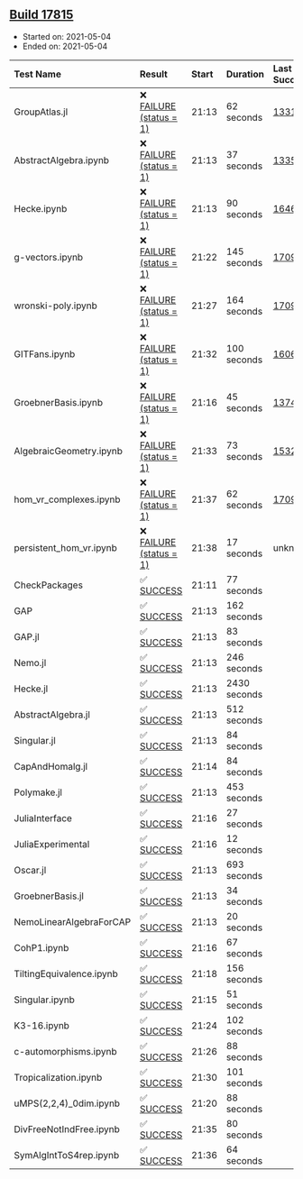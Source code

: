 ## [Build 17815](https://oscarci.mathematik.uni-kl.de/job/oscar/17815/)

* Started on: 2021-05-04
* Ended on: 2021-05-04

| Test Name    | Result | Start | Duration | Last Success | First Failure |
|:-------------|:-------|:------|:---------|:-------------|:--------------|
| GroupAtlas.jl | ❌ [FAILURE (status = 1)](https://oscarci.mathematik.uni-kl.de/job/oscar/17815/artifact/logs/build-17815/GroupAtlas.jl.log) | 21:13 | 62 seconds | [13311](https://oscarci.mathematik.uni-kl.de/job/oscar/13311/) | [13312](https://oscarci.mathematik.uni-kl.de/job/oscar/13312/) |
| AbstractAlgebra.ipynb | ❌ [FAILURE (status = 1)](https://oscarci.mathematik.uni-kl.de/job/oscar/17815/artifact/logs/build-17815/AbstractAlgebra.ipynb.log) | 21:13 | 37 seconds | [13355](https://oscarci.mathematik.uni-kl.de/job/oscar/13355/) | [13356](https://oscarci.mathematik.uni-kl.de/job/oscar/13356/) |
| Hecke.ipynb | ❌ [FAILURE (status = 1)](https://oscarci.mathematik.uni-kl.de/job/oscar/17815/artifact/logs/build-17815/Hecke.ipynb.log) | 21:13 | 90 seconds | [16463](https://oscarci.mathematik.uni-kl.de/job/oscar/16463/) | [16464](https://oscarci.mathematik.uni-kl.de/job/oscar/16464/) |
| g-vectors.ipynb | ❌ [FAILURE (status = 1)](https://oscarci.mathematik.uni-kl.de/job/oscar/17815/artifact/logs/build-17815/g-vectors.ipynb.log) | 21:22 | 145 seconds | [17099](https://oscarci.mathematik.uni-kl.de/job/oscar/17099/) | [17100](https://oscarci.mathematik.uni-kl.de/job/oscar/17100/) |
| wronski-poly.ipynb | ❌ [FAILURE (status = 1)](https://oscarci.mathematik.uni-kl.de/job/oscar/17815/artifact/logs/build-17815/wronski-poly.ipynb.log) | 21:27 | 164 seconds | [17098](https://oscarci.mathematik.uni-kl.de/job/oscar/17098/) | [17099](https://oscarci.mathematik.uni-kl.de/job/oscar/17099/) |
| GITFans.ipynb | ❌ [FAILURE (status = 1)](https://oscarci.mathematik.uni-kl.de/job/oscar/17815/artifact/logs/build-17815/GITFans.ipynb.log) | 21:32 | 100 seconds | [16068](https://oscarci.mathematik.uni-kl.de/job/oscar/16068/) | [16069](https://oscarci.mathematik.uni-kl.de/job/oscar/16069/) |
| GroebnerBasis.ipynb | ❌ [FAILURE (status = 1)](https://oscarci.mathematik.uni-kl.de/job/oscar/17815/artifact/logs/build-17815/GroebnerBasis.ipynb.log) | 21:16 | 45 seconds | [13748](https://oscarci.mathematik.uni-kl.de/job/oscar/13748/) | [13749](https://oscarci.mathematik.uni-kl.de/job/oscar/13749/) |
| AlgebraicGeometry.ipynb | ❌ [FAILURE (status = 1)](https://oscarci.mathematik.uni-kl.de/job/oscar/17815/artifact/logs/build-17815/AlgebraicGeometry.ipynb.log) | 21:33 | 73 seconds | [15322](https://oscarci.mathematik.uni-kl.de/job/oscar/15322/) | [15323](https://oscarci.mathematik.uni-kl.de/job/oscar/15323/) |
| hom_vr_complexes.ipynb | ❌ [FAILURE (status = 1)](https://oscarci.mathematik.uni-kl.de/job/oscar/17815/artifact/logs/build-17815/hom_vr_complexes.ipynb.log) | 21:37 | 62 seconds | [17099](https://oscarci.mathematik.uni-kl.de/job/oscar/17099/) | [17100](https://oscarci.mathematik.uni-kl.de/job/oscar/17100/) |
| persistent_hom_vr.ipynb | ❌ [FAILURE (status = 1)](https://oscarci.mathematik.uni-kl.de/job/oscar/17815/artifact/logs/build-17815/persistent_hom_vr.ipynb.log) | 21:38 | 17 seconds | unknown | unknown |
| CheckPackages | ✅ [SUCCESS](https://oscarci.mathematik.uni-kl.de/job/oscar/17815/artifact/logs/build-17815/CheckPackages.log) | 21:11 | 77 seconds |  |  |
| GAP | ✅ [SUCCESS](https://oscarci.mathematik.uni-kl.de/job/oscar/17815/artifact/logs/build-17815/GAP.log) | 21:13 | 162 seconds |  |  |
| GAP.jl | ✅ [SUCCESS](https://oscarci.mathematik.uni-kl.de/job/oscar/17815/artifact/logs/build-17815/GAP.jl.log) | 21:13 | 83 seconds |  |  |
| Nemo.jl | ✅ [SUCCESS](https://oscarci.mathematik.uni-kl.de/job/oscar/17815/artifact/logs/build-17815/Nemo.jl.log) | 21:13 | 246 seconds |  |  |
| Hecke.jl | ✅ [SUCCESS](https://oscarci.mathematik.uni-kl.de/job/oscar/17815/artifact/logs/build-17815/Hecke.jl.log) | 21:13 | 2430 seconds |  |  |
| AbstractAlgebra.jl | ✅ [SUCCESS](https://oscarci.mathematik.uni-kl.de/job/oscar/17815/artifact/logs/build-17815/AbstractAlgebra.jl.log) | 21:13 | 512 seconds |  |  |
| Singular.jl | ✅ [SUCCESS](https://oscarci.mathematik.uni-kl.de/job/oscar/17815/artifact/logs/build-17815/Singular.jl.log) | 21:13 | 84 seconds |  |  |
| CapAndHomalg.jl | ✅ [SUCCESS](https://oscarci.mathematik.uni-kl.de/job/oscar/17815/artifact/logs/build-17815/CapAndHomalg.jl.log) | 21:14 | 84 seconds |  |  |
| Polymake.jl | ✅ [SUCCESS](https://oscarci.mathematik.uni-kl.de/job/oscar/17815/artifact/logs/build-17815/Polymake.jl.log) | 21:13 | 453 seconds |  |  |
| JuliaInterface | ✅ [SUCCESS](https://oscarci.mathematik.uni-kl.de/job/oscar/17815/artifact/logs/build-17815/JuliaInterface.log) | 21:16 | 27 seconds |  |  |
| JuliaExperimental | ✅ [SUCCESS](https://oscarci.mathematik.uni-kl.de/job/oscar/17815/artifact/logs/build-17815/JuliaExperimental.log) | 21:16 | 12 seconds |  |  |
| Oscar.jl | ✅ [SUCCESS](https://oscarci.mathematik.uni-kl.de/job/oscar/17815/artifact/logs/build-17815/Oscar.jl.log) | 21:13 | 693 seconds |  |  |
| GroebnerBasis.jl | ✅ [SUCCESS](https://oscarci.mathematik.uni-kl.de/job/oscar/17815/artifact/logs/build-17815/GroebnerBasis.jl.log) | 21:13 | 34 seconds |  |  |
| NemoLinearAlgebraForCAP | ✅ [SUCCESS](https://oscarci.mathematik.uni-kl.de/job/oscar/17815/artifact/logs/build-17815/NemoLinearAlgebraForCAP.log) | 21:13 | 20 seconds |  |  |
| CohP1.ipynb | ✅ [SUCCESS](https://oscarci.mathematik.uni-kl.de/job/oscar/17815/artifact/logs/build-17815/CohP1.ipynb.log) | 21:16 | 67 seconds |  |  |
| TiltingEquivalence.ipynb | ✅ [SUCCESS](https://oscarci.mathematik.uni-kl.de/job/oscar/17815/artifact/logs/build-17815/TiltingEquivalence.ipynb.log) | 21:18 | 156 seconds |  |  |
| Singular.ipynb | ✅ [SUCCESS](https://oscarci.mathematik.uni-kl.de/job/oscar/17815/artifact/logs/build-17815/Singular.ipynb.log) | 21:15 | 51 seconds |  |  |
| K3-16.ipynb | ✅ [SUCCESS](https://oscarci.mathematik.uni-kl.de/job/oscar/17815/artifact/logs/build-17815/K3-16.ipynb.log) | 21:24 | 102 seconds |  |  |
| c-automorphisms.ipynb | ✅ [SUCCESS](https://oscarci.mathematik.uni-kl.de/job/oscar/17815/artifact/logs/build-17815/c-automorphisms.ipynb.log) | 21:26 | 88 seconds |  |  |
| Tropicalization.ipynb | ✅ [SUCCESS](https://oscarci.mathematik.uni-kl.de/job/oscar/17815/artifact/logs/build-17815/Tropicalization.ipynb.log) | 21:30 | 101 seconds |  |  |
| uMPS(2,2,4)_0dim.ipynb | ✅ [SUCCESS](https://oscarci.mathematik.uni-kl.de/job/oscar/17815/artifact/logs/build-17815/uMPS-2-2-4-_0dim.ipynb.log) | 21:20 | 88 seconds |  |  |
| DivFreeNotIndFree.ipynb | ✅ [SUCCESS](https://oscarci.mathematik.uni-kl.de/job/oscar/17815/artifact/logs/build-17815/DivFreeNotIndFree.ipynb.log) | 21:35 | 80 seconds |  |  |
| SymAlgIntToS4rep.ipynb | ✅ [SUCCESS](https://oscarci.mathematik.uni-kl.de/job/oscar/17815/artifact/logs/build-17815/SymAlgIntToS4rep.ipynb.log) | 21:36 | 64 seconds |  |  |
